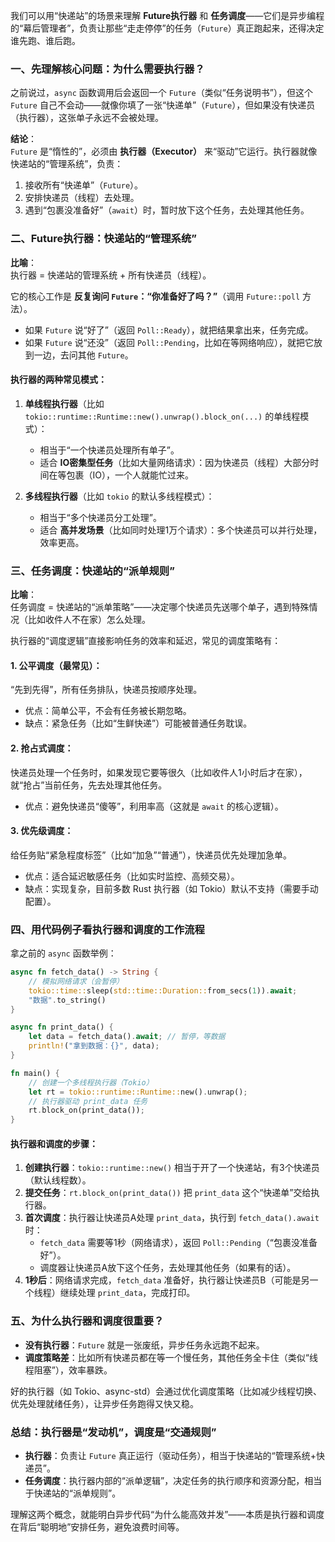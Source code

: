 我们可以用“快递站”的场景来理解 **Future执行器** 和 **任务调度**——它们是异步编程的“幕后管理者”，负责让那些“走走停停”的任务（`Future`）真正跑起来，还得决定谁先跑、谁后跑。


### **一、先理解核心问题：为什么需要执行器？**
之前说过，`async` 函数调用后会返回一个 `Future`（类似“任务说明书”），但这个 `Future` 自己不会动——就像你填了一张“快递单”（`Future`），但如果没有快递员（执行器），这张单子永远不会被处理。

**结论**：  
`Future` 是“惰性的”，必须由 **执行器（Executor）** 来“驱动”它运行。执行器就像快递站的“管理系统”，负责：  
1. 接收所有“快递单”（`Future`）。  
2. 安排快递员（线程）去处理。  
3. 遇到“包裹没准备好”（`await`）时，暂时放下这个任务，去处理其他任务。  


### **二、Future执行器：快递站的“管理系统”**
**比喻**：  
执行器 = 快递站的管理系统 + 所有快递员（线程）。  

它的核心工作是 **反复询问 `Future`：“你准备好了吗？”**（调用 `Future::poll` 方法）。  

- 如果 `Future` 说“好了”（返回 `Poll::Ready`），就把结果拿出来，任务完成。  
- 如果 `Future` 说“还没”（返回 `Poll::Pending`，比如在等网络响应），就把它放到一边，去问其他 `Future`。  


#### **执行器的两种常见模式**：
1. **单线程执行器**（比如 `tokio::runtime::Runtime::new().unwrap().block_on(...)` 的单线程模式）：  
   - 相当于“一个快递员处理所有单子”。  
   - 适合 **IO密集型任务**（比如大量网络请求）：因为快递员（线程）大部分时间在等包裹（IO），一个人就能忙过来。  

2. **多线程执行器**（比如 `tokio` 的默认多线程模式）：  
   - 相当于“多个快递员分工处理”。  
   - 适合 **高并发场景**（比如同时处理1万个请求）：多个快递员可以并行处理，效率更高。  


### **三、任务调度：快递站的“派单规则”**
**比喻**：  
任务调度 = 快递站的“派单策略”——决定哪个快递员先送哪个单子，遇到特殊情况（比如收件人不在家）怎么处理。  

执行器的“调度逻辑”直接影响任务的效率和延迟，常见的调度策略有：  


#### **1. 公平调度（最常见）**：  
“先到先得”，所有任务排队，快递员按顺序处理。  
- 优点：简单公平，不会有任务被长期忽略。  
- 缺点：紧急任务（比如“生鲜快递”）可能被普通任务耽误。  


#### **2. 抢占式调度**：  
快递员处理一个任务时，如果发现它要等很久（比如收件人1小时后才在家），就“抢占”当前任务，先去处理其他任务。  
- 优点：避免快递员“傻等”，利用率高（这就是 `await` 的核心逻辑）。  


#### **3. 优先级调度**：  
给任务贴“紧急程度标签”（比如“加急”“普通”），快递员优先处理加急单。  
- 优点：适合延迟敏感任务（比如实时监控、高频交易）。  
- 缺点：实现复杂，目前多数 Rust 执行器（如 Tokio）默认不支持（需要手动配置）。  


### **四、用代码例子看执行器和调度的工作流程**
拿之前的 `async` 函数举例：  
```rust
async fn fetch_data() -> String {
    // 模拟网络请求（会暂停）
    tokio::time::sleep(std::time::Duration::from_secs(1)).await;
    "数据".to_string()
}

async fn print_data() {
    let data = fetch_data().await; // 暂停，等数据
    println!("拿到数据：{}", data);
}

fn main() {
    // 创建一个多线程执行器（Tokio）
    let rt = tokio::runtime::Runtime::new().unwrap();
    // 执行器驱动 print_data 任务
    rt.block_on(print_data());
}
```


#### **执行器和调度的步骤**：
1. **创建执行器**：`tokio::runtime::new()` 相当于开了一个快递站，有3个快递员（默认线程数）。  
2. **提交任务**：`rt.block_on(print_data())` 把 `print_data` 这个“快递单”交给执行器。  
3. **首次调度**：执行器让快递员A处理 `print_data`，执行到 `fetch_data().await` 时：  
   - `fetch_data` 需要等1秒（网络请求），返回 `Poll::Pending`（“包裹没准备好”）。  
   - 调度器让快递员A放下这个任务，去处理其他任务（如果有的话）。  
4. **1秒后**：网络请求完成，`fetch_data` 准备好，执行器让快递员B（可能是另一个线程）继续处理 `print_data`，完成打印。  


### **五、为什么执行器和调度很重要？**
- **没有执行器**：`Future` 就是一张废纸，异步任务永远跑不起来。  
- **调度策略差**：比如所有快递员都在等一个慢任务，其他任务全卡住（类似“线程阻塞”），效率暴跌。  

好的执行器（如 Tokio、async-std）会通过优化调度策略（比如减少线程切换、优先处理就绪任务），让异步任务跑得又快又稳。  


### **总结：执行器是“发动机”，调度是“交通规则”**
- **执行器**：负责让 `Future` 真正运行（驱动任务），相当于快递站的“管理系统+快递员”。  
- **任务调度**：执行器内部的“派单逻辑”，决定任务的执行顺序和资源分配，相当于快递站的“派单规则”。  

理解这两个概念，就能明白异步代码“为什么能高效并发”——本质是执行器和调度在背后“聪明地”安排任务，避免浪费时间等。
